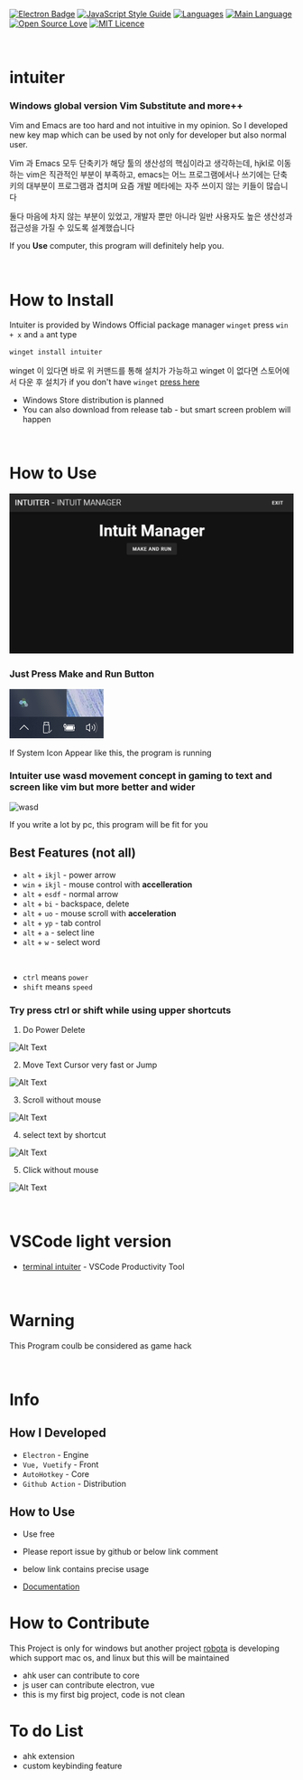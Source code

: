 [![Electron Badge](https://img.shields.io/badge/Electron-based-blue?logo=electron&logoColor=white)](https://electronjs.org/)
[![JavaScript Style Guide](https://img.shields.io/badge/code_style-standard-brightgreen.svg)](https://standardjs.com)
[![Languages](https://img.shields.io/github/languages/count/sungle3737/intuiter)](https://github.com/sungle3737/intuiter/blob/master/vue.config.js)
[![Main Language](https://img.shields.io/github/languages/top/sungle3737/intuiter)](https://github.com/sungle3737/intuiter/tree/master/resources/ahk)
[![Open Source Love](https://badges.frapsoft.com/os/v2/open-source.png?v=103)](https://github.com/ellerbrock/open-source-badges/)
[![MIT Licence](https://badges.frapsoft.com/os/mit/mit.svg?v=103)](https://github.com/sungle3737/intuiter/blob/master/LICENSE)

<br/>

# intuiter
### Windows global version Vim Substitute and more++
Vim and Emacs are too hard and not intuitive in my opinion.
So I developed new key map which can be used by not only for developer but also normal user.

Vim 과 Emacs 모두 단축키가 해당 툴의 생산성의 핵심이라고 생각하는데, hjkl로 이동하는 vim은 직관적인 부분이 부족하고,  emacs는 어느 프로그램에서나 쓰기에는 단축키의 대부분이 프로그램과 겹치며 요즘 개발 메타에는 자주 쓰이지 않는 키들이 많습니다

둘다 마음에 차지 않는 부분이 있었고, 개발자 뿐만 아니라 일반 사용자도 높은 생산성과 접근성을 가질 수 있도록 설계했습니다

If you **Use** computer, this program will definitely help you.

<br/>

# How to Install
Intuiter is provided by Windows Official package manager `winget`
press `win + x` and `a` ant type

```bash
winget install intuiter
```

winget 이 있다면 바로 위 커맨드를 통해 설치가 가능하고 winget 이 없다면 스토어에서 다운 후 설치가 
if you don't have `winget` [press here](https://www.microsoft.com/ko-kr/p/app-installer/9nblggh4nns1?ocid=9nblggh4nns1_ORSEARCH_Bing&rtc=2&activetab=pivot:overviewtab)

- Windows Store distribution is planned
- You can also download from release tab - but smart screen problem will happen

<br/>

# How to Use

![Alt Text](gif/program.png)
### Just Press **Make and Run** Button

![Alt Text](gif/tray.png)

If System Icon Appear like this, the program is running

### Intuiter use **wasd movement** concept in gaming to **text** and **screen** like vim but more better and wider


![wasd](https://images.pexels.com/photos/2755173/pexels-photo-2755173.jpeg?cs=srgb&dl=wasd-2755173.jpg)

If you write a lot by pc, this program will be fit for you

## Best Features (not all)

- `alt` + `ikjl` - power arrow
- `win` + `ikjl` - mouse control with **accelleration**
- `alt` + `esdf` - normal arrow
- `alt` + `bi` - backspace, delete
- `alt` + `uo` - mouse scroll with **acceleration**
- `alt` + `yp` - tab control
- `alt` + `a` - select line
- `alt` + `w` - select word

<br/>

- `ctrl` means `power`
- `shift` means `speed`

### Try press ctrl or shift while using upper shortcuts

1. Do Power Delete

![Alt Text](gif/delete.gif)

2. Move Text Cursor very fast or Jump

![Alt Text](gif/move.gif)

3. Scroll without mouse

![Alt Text](gif/scroll.gif)

4. select text by shortcut

![Alt Text](gif/select.gif)

5. Click without mouse

![Alt Text](gif/click.gif)


<br/>

# VSCode light version
- [terminal intuiter](https://marketplace.visualstudio.com/items?itemName=seonglae.terminal-intuiter) - VSCode Productivity Tool

<br/>

# Warning
This Program coulb be considered as game hack

<br/>

# Info
## How I Developed

- `Electron` - Engine
- `Vue, Vuetify` - Front
- `AutoHotkey` - Core
- `Github Action` - Distribution

## How to Use

- Use free
- Please report issue by github or below link comment
- below link contains precise usage

- [Documentation](https://images.pexels.com/photos/2755173/pexels-photo-2755173.jpeg?cs=srgb&dl=wasd-2755173.jpg)

# How to Contribute

This Project is only for windows but another project [robota]() is developing
which support mac os, and linux but this will be maintained

- ahk user can contribute to core
- js user can contribute electron, vue
- this is my first big project, code is not clean

# To do List

- ahk extension
- custom keybinding feature
